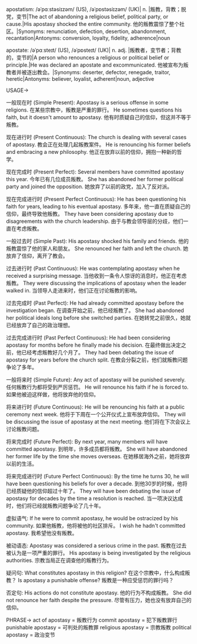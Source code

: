 apostatism: /əˈpɑːstəsiɪzəm/ (US), /əˈpɒstəsiɪzəm/ (UK)| n. |叛教，背教；脱党，变节|The act of abandoning a religious belief, political party, or cause.|His apostasy shocked the entire community. 他的叛教震惊了整个社区。|Synonyms: renunciation, defection, desertion, abandonment, recantation|Antonyms: conversion, loyalty, fidelity, adherence|noun

apostate: /əˈpɑːsteɪt/ (US), /əˈpɒsteɪt/ (UK)| n. adj. |叛教者，变节者；背教的，变节的|A person who renounces a religious or political belief or principle.|He was declared an apostate and excommunicated. 他被宣布为叛教者并被逐出教会。|Synonyms: deserter, defector, renegade, traitor, heretic|Antonyms: believer, loyalist, adherent|noun, adjective


USAGE->

一般现在时 (Simple Present):
Apostasy is a serious offense in some religions.  在某些宗教中，叛教是严重的罪行。
He sometimes questions his faith, but it doesn't amount to apostasy. 他有时质疑自己的信仰，但这并不等于叛教。

现在进行时 (Present Continuous):
The church is dealing with several cases of apostasy. 教会正在处理几起叛教案件。
He is renouncing his former beliefs and embracing a new philosophy. 他正在放弃以前的信仰，拥抱一种新的哲学。


现在完成时 (Present Perfect):
Several members have committed apostasy this year. 今年已有几位成员叛教。
She has abandoned her former political party and joined the opposition. 她放弃了以前的政党，加入了反对派。


现在完成进行时 (Present Perfect Continuous):
He has been questioning his faith for years, leading to his eventual apostasy. 多年来，他一直在质疑自己的信仰，最终导致他叛教。
They have been considering apostasy due to disagreements with the church leadership. 由于与教会领导层的分歧，他们一直在考虑叛教。


一般过去时 (Simple Past):
His apostasy shocked his family and friends. 他的叛教震惊了他的家人和朋友。
She renounced her faith and left the church. 她放弃了信仰，离开了教会。


过去进行时 (Past Continuous):
He was contemplating apostasy when he received a surprising message.  当他收到一条令人惊讶的消息时，他正在考虑叛教。
They were discussing the implications of apostasy when the leader walked in.  当领导人走进来时，他们正在讨论叛教的影响。


过去完成时 (Past Perfect):
He had already committed apostasy before the investigation began. 在调查开始之前，他已经叛教了。
She had abandoned her political ideals long before she switched parties. 在她转党之前很久，她就已经放弃了自己的政治理想。


过去完成进行时 (Past Perfect Continuous):
He had been considering apostasy for months before he finally made his decision. 在最终做出决定之前，他已经考虑叛教好几个月了。
They had been debating the issue of apostasy for years before the church split. 在教会分裂之前，他们就叛教问题争论了多年。



一般将来时 (Simple Future):
Any act of apostasy will be punished severely. 任何叛教行为都将受到严厉惩罚。
He will renounce his faith if he is forced to. 如果他被迫这样做，他将放弃他的信仰。



将来进行时 (Future Continuous):
He will be renouncing his faith at a public ceremony next week.  他将于下周在一个公开仪式上宣布放弃信仰。
They will be discussing the issue of apostasy at the next meeting. 他们将在下次会议上讨论叛教问题。



将来完成时 (Future Perfect):
By next year, many members will have committed apostasy. 到明年，许多成员都将叛教。
She will have abandoned her former life by the time she moves overseas.  在她移居海外之前，她将放弃以前的生活。



将来完成进行时 (Future Perfect Continuous):
By the time he turns 30, he will have been questioning his beliefs for over a decade. 到他30岁的时候，他将已经质疑他的信仰超过十年了。
They will have been debating the issue of apostasy for decades by the time a resolution is reached.  当一项决议达成时，他们将已经就叛教问题争论了几十年。


虚拟语气:
If he were to commit apostasy, he would be ostracized by his community. 如果他叛教，他将被他的社区排斥。
I wish he hadn't committed apostasy. 我希望他没有叛教。


被动语态:
Apostasy was considered a serious crime in the past. 叛教在过去被认为是一项严重的罪行。
His apostasy is being investigated by the religious authorities. 宗教当局正在调查他的叛教行为。


疑问句:
What constitutes apostasy in this religion? 在这个宗教中，什么构成叛教？
Is apostasy a punishable offense? 叛教是一种应受惩罚的罪行吗？


否定句:
His actions do not constitute apostasy. 他的行为不构成叛教。
She did not renounce her faith despite the pressure. 尽管有压力，她也没有放弃自己的信仰。


PHRASE->
act of apostasy = 叛教行为
commit apostasy = 犯下叛教罪行
punishable apostasy = 可判处的叛教罪
religious apostasy = 宗教叛教
political apostasy = 政治变节
